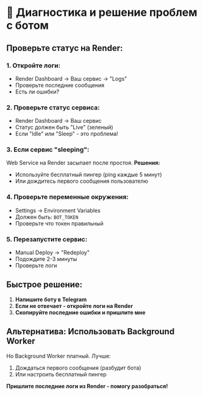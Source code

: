 # 🔧 Диагностика и решение проблем с ботом

## Проверьте статус на Render:

### 1. Откройте логи:
- Render Dashboard → Ваш сервис → "Logs"
- Проверьте последние сообщения
- Есть ли ошибки?

### 2. Проверьте статус сервиса:
- Render Dashboard → Ваш сервис
- Статус должен быть "Live" (зеленый)
- Если "Idle" или "Sleep" - это проблема!

### 3. Если сервис "sleeping":
Web Service на Render засыпает после простоя.
**Решения:**
- Используйте бесплатный пингер (ping каждые 5 минут)
- Или дождитесь первого сообщения пользователю

### 4. Проверьте переменные окружения:
- Settings → Environment Variables
- Должен быть: `BOT_TOKEN`
- Проверьте что токен правильный

### 5. Перезапустите сервис:
- Manual Deploy → "Redeploy"
- Подождите 2-3 минуты
- Проверьте логи

## Быстрое решение:

1. **Напишите боту в Telegram**
2. **Если не отвечает - откройте логи на Render**
3. **Скопируйте последние ошибки и пришлите мне**

## Альтернатива: Использовать Background Worker

Но Background Worker платный. Лучше:
1. Дождаться первого сообщения (разбудит бота)
2. Или настроить бесплатный пингер

**Пришлите последние логи из Render - помогу разобраться!**



